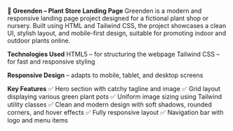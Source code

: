 **🌿 Greenden – Plant Store Landing Page**
Greenden is a modern and responsive landing page project designed for a fictional plant shop or nursery. Built using HTML and Tailwind CSS, the project showcases a clean UI, stylish layout, and mobile-first design, suitable for promoting indoor and outdoor plants online.

**Technologies Used**
HTML5 – for structuring the webpage
Tailwind CSS – for fast and responsive styling

**Responsive Design** – adapts to mobile, tablet, and desktop screens

**Key Features**
✅ Hero section with catchy tagline and image
✅ Grid layout displaying various green plant pots
✅ Uniform image sizing using Tailwind utility classes
✅ Clean and modern design with soft shadows, rounded corners, and hover effects
✅ Fully responsive layout
✅ Navigation bar with logo and menu items
